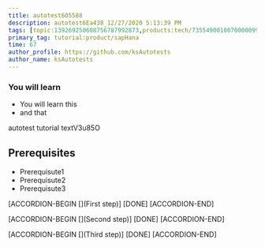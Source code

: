 ```yaml
---
title: autotest605588
description: autotest6Ea438_12/27/2020 5:13:39 PM
tags: [topic:139269250608756787992873,products:tech/73554900100700000996,tutorial:experience/advanced]
primary_tag: tutorial:product/sapHana
time: 67
author_profile: https://github.com/ksAutotests
author_name: ksAutotests
---
```

### You will learn
- You will learn this
- and that

autotest tutorial textV3u85O

## Prerequisites
- Prerequisute1
- Prerequisute2
- Prerequisute3

[ACCORDION-BEGIN [](First step)]
[DONE]
[ACCORDION-END]

[ACCORDION-BEGIN [](Second step)]
[DONE]
[ACCORDION-END]

[ACCORDION-BEGIN [](Third step)]
[DONE]
[ACCORDION-END]

